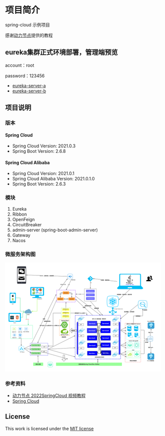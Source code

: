 # 项目简介
spring-cloud 示例项目

感谢[动力节点](https://www.bilibili.com/video/BV1f94y1U7AB?spm_id_from=333.1007.top_right_bar_window_custom_collection.content.click&vd_source=04e2634325806f912f62d6df01b9f38f)提供的教程

## eureka集群正式环境部署，管理端预览
account：root

password：123456
* [eureka-server-a](https://spring-cloud.ghj.zone/eureka/server/)
* [eureka-server-b](https://spring-cloud.ghjv22.tk/eureka/server/)

## 项目说明

### 版本
#### Spring Cloud
* Spring Cloud Version: 2021.0.3
* Spring Boot Version: 2.6.8

#### Spring Cloud Alibaba
* Spring Cloud Version: 2021.0.1
* Spring Cloud Alibaba Version: 2021.0.1.0
* Spring Boot Version: 2.6.3

### 模块
1. Eureka
2. Ribbon
3. OpenFeign
4. CircuitBreaker
5. admin-server (spring-boot-admin-server)
6. Gateway
7. Nacos

### 微服务架构图
![Image text](/static/微服务架构.png)


### 参考资料
* [动力节点 2022SpringCloud 视频教程](https://www.bilibili.com/video/BV1f94y1U7AB?spm_id_from=333.1007.top_right_bar_window_custom_collection.content.click&vd_source=04e2634325806f912f62d6df01b9f38f)
* [Spring Cloud](https://spring.io/projects/spring-cloud)

## License
This work is licensed under the [MIT license](https://opensource.org/licenses/MIT)